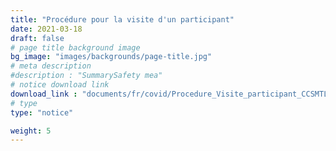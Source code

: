 ```yaml
---
title: "Procédure pour la visite d'un participant"
date: 2021-03-18
draft: false
# page title background image
bg_image: "images/backgrounds/page-title.jpg"
# meta description
#description : "SummarySafety mea"
# notice download link
download_link : "documents/fr/covid/Procedure_Visite_participant_CCSMTL.pdf"
# type
type: "notice"

weight: 5
---
```

